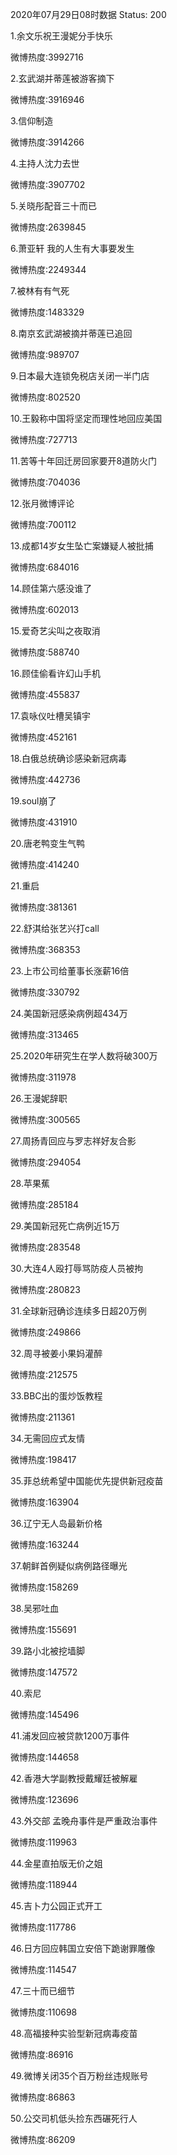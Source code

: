 2020年07月29日08时数据
Status: 200

1.余文乐祝王漫妮分手快乐

微博热度:3992716

2.玄武湖并蒂莲被游客摘下

微博热度:3916946

3.信仰制造

微博热度:3914266

4.主持人沈力去世

微博热度:3907702

5.关晓彤配音三十而已

微博热度:2639845

6.萧亚轩 我的人生有大事要发生

微博热度:2249344

7.被林有有气死

微博热度:1483329

8.南京玄武湖被摘并蒂莲已追回

微博热度:989707

9.日本最大连锁免税店关闭一半门店

微博热度:802520

10.王毅称中国将坚定而理性地回应美国

微博热度:727713

11.苦等十年回迁房回家要开8道防火门

微博热度:704036

12.张月微博评论

微博热度:700112

13.成都14岁女生坠亡案嫌疑人被批捕

微博热度:684016

14.顾佳第六感没谁了

微博热度:602013

15.爱奇艺尖叫之夜取消

微博热度:588740

16.顾佳偷看许幻山手机

微博热度:455837

17.袁咏仪吐槽吴镇宇

微博热度:452161

18.白俄总统确诊感染新冠病毒

微博热度:442736

19.soul崩了

微博热度:431910

20.唐老鸭变生气鸭

微博热度:414240

21.重启

微博热度:381361

22.舒淇给张艺兴打call

微博热度:368353

23.上市公司给董事长涨薪16倍

微博热度:330792

24.美国新冠感染病例超434万

微博热度:313465

25.2020年研究生在学人数将破300万

微博热度:311978

26.王漫妮辞职

微博热度:300565

27.周扬青回应与罗志祥好友合影

微博热度:294054

28.苹果蕉

微博热度:285184

29.美国新冠死亡病例近15万

微博热度:283548

30.大连4人殴打辱骂防疫人员被拘

微博热度:280823

31.全球新冠确诊连续多日超20万例

微博热度:249866

32.周寻被姜小果妈灌醉

微博热度:212575

33.BBC出的蛋炒饭教程

微博热度:211361

34.无需回应式友情

微博热度:198417

35.菲总统希望中国能优先提供新冠疫苗

微博热度:163904

36.辽宁无人岛最新价格

微博热度:163244

37.朝鲜首例疑似病例路径曝光

微博热度:158269

38.吴邪吐血

微博热度:155691

39.路小北被挖墙脚

微博热度:147572

40.索尼

微博热度:145496

41.浦发回应被贷款1200万事件

微博热度:144658

42.香港大学副教授戴耀廷被解雇

微博热度:123696

43.外交部 孟晚舟事件是严重政治事件

微博热度:119963

44.金星直拍版无价之姐

微博热度:118944

45.吉卜力公园正式开工

微博热度:117786

46.日方回应韩国立安倍下跪谢罪雕像

微博热度:114547

47.三十而已细节

微博热度:110698

48.高福接种实验型新冠病毒疫苗

微博热度:86916

49.微博关闭35个百万粉丝违规账号

微博热度:86863

50.公交司机低头捡东西碾死行人

微博热度:86209

